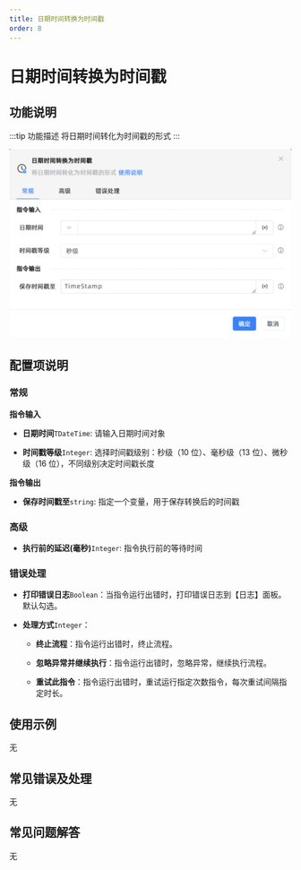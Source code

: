 ```yaml
---
title: 日期时间转换为时间戳
order: 8
---
```


# 日期时间转换为时间戳

## 功能说明

:::tip 功能描述
将日期时间转化为时间戳的形式
:::

![日期时间转换为时间戳](../../../assets/日期时间转换为时间戳_command.png)

## 配置项说明

### 常规

**指令输入**

- **日期时间**`TDateTime`: 请输入日期时间对象

- **时间戳等级**`Integer`: 选择时间戳级别：秒级（10 位）、毫秒级（13 位）、微秒级（16 位），不同级别决定时间戳长度


**指令输出**

- **保存时间戳至**`string`: 指定一个变量，用于保存转换后的时间戳

### 高级

- **执行前的延迟(毫秒)**`Integer`: 指令执行前的等待时间

### 错误处理

- **打印错误日志**`Boolean`：当指令运行出错时，打印错误日志到【日志】面板。默认勾选。

- **处理方式**`Integer`：

    - **终止流程**：指令运行出错时，终止流程。

    - **忽略异常并继续执行**：指令运行出错时，忽略异常，继续执行流程。

    - **重试此指令**：指令运行出错时，重试运行指定次数指令，每次重试间隔指定时长。

## 使用示例
无

## 常见错误及处理

无

## 常见问题解答

无


